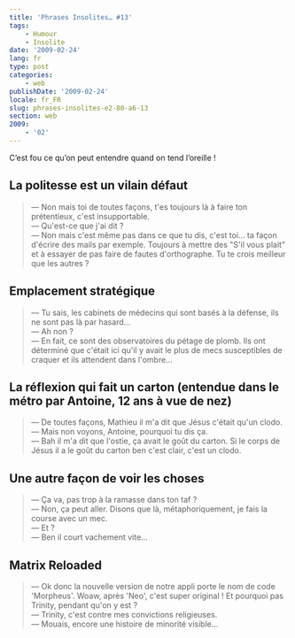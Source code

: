 ```yaml
---
title: 'Phrases Insolites… #13'
tags:
    - Humour
    - Insolite
date: '2009-02-24'
lang: fr
type: post
categories:
    - web
publishDate: '2009-02-24'
locale: fr_FR
slug: phrases-insolites-e2-80-a6-13
section: web
2009:
    - '02'
---
```


C’est fou ce qu’on peut entendre quand on tend l’oreille&nbsp;!

<!--more-->

## La politesse est un vilain défaut

> — Non mais toi de toutes façons, t'es toujours là à faire ton prétentieux, c'est insupportable.  
> — Qu'est-ce que j'ai dit&nbsp;?  
> — Non mais c'est même pas dans ce que tu dis, c'est toi… ta façon d'écrire des mails par exemple. Toujours à mettre des "S'il vous plait" et à essayer de pas faire de fautes d'orthographe. Tu te crois meilleur que les autres&nbsp;?

## Emplacement stratégique

> — Tu sais, les cabinets de médecins qui sont basés à la défense, ils ne sont pas là par hasard…  
> — Ah non&nbsp;?  
> — En fait, ce sont des observatoires du pétage de plomb. Ils ont déterminé que c'était ici qu'il y avait le plus de mecs susceptibles de craquer et ils attendent dans l'ombre…

## La réflexion qui fait un carton (entendue dans le métro par Antoine, 12 ans à vue de nez)

> — De toutes façons, Mathieu il m'a dit que Jésus c'était qu'un clodo.  
> — Mais non voyons, Antoine, pourquoi tu dis ça.  
> — Bah il m'a dit que l'ostie, ça avait le goût du carton. Si le corps de Jésus il a le goût du carton ben c'est clair, c'est un clodo.

## Une autre façon de voir les choses

> — Ça va, pas trop à la ramasse dans ton taf&nbsp;?  
> — Non, ça peut aller. Disons que là, métaphoriquement, je fais la course avec un mec.  
> — Et&nbsp;?  
> — Ben il court vachement vite…

## Matrix Reloaded

> — Ok donc la nouvelle version de notre appli porte le nom de code 'Morpheus'. Woaw, après 'Neo', c'est super original&nbsp;! Et pourquoi pas Trinity, pendant qu'on y est&nbsp;?  
> — Trinity, c'est contre mes convictions religieuses.  
> — Mouais, encore une histoire de minorité visible…
